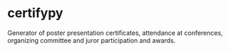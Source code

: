# certifypy
 Generator of poster presentation certificates, attendance at conferences, organizing committee and juror participation and awards.
